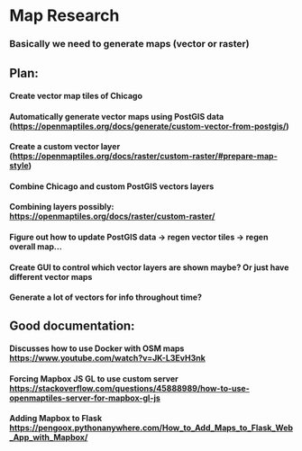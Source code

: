# Map Research

### Basically we need to generate maps (vector or raster)

## Plan:
#### Create vector map tiles of Chicago
#### Automatically generate vector maps using PostGIS data (https://openmaptiles.org/docs/generate/custom-vector-from-postgis/)
#### Create a custom vector layer (https://openmaptiles.org/docs/raster/custom-raster/#prepare-map-style)
#### Combine Chicago and custom PostGIS vectors layers
#### Combining layers possibly:  https://openmaptiles.org/docs/raster/custom-raster/
#### Figure out how to update PostGIS data -> regen vector tiles -> regen overall map...
#### Create GUI to control which vector layers are shown  maybe? Or just have different vector maps
#### Generate a lot of vectors for info throughout time?

## Good documentation:
#### Discusses how to use Docker with OSM maps https://www.youtube.com/watch?v=JK-L3EvH3nk
#### Forcing Mapbox JS GL to use custom server https://stackoverflow.com/questions/45888989/how-to-use-openmaptiles-server-for-mapbox-gl-js
#### Adding Mapbox to Flask https://pengoox.pythonanywhere.com/How_to_Add_Maps_to_Flask_Web_App_with_Mapbox/
